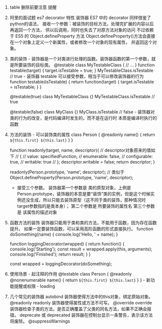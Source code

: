 1. table 删除前要注意 提醒
2. 阿里的面试题   es7 decorator 特性 
装饰器
  ES7 中的 decorator 同样借鉴了python的语法，
  接收一个参数：被装饰的目标方法，处理完扩展的内容以后再返回一个方法，
  供以后调用，同时也失去了对原方法对象的访问
  不过依赖于 ES5 的 Object.defineProperty 方法 
  Object.defineProperty()方法会直接在一个对象上定义一个新属性，或者修改一个对象的现有属性， 
  并返回这个对象。
  1. 类的装饰
    - 装饰器是一个对类进行处理的函数。装饰器函数的第一个参数，就是所要装饰的目标类。
        @testable
        class MyTestableClass {
        // ...
        }
        function testable(target) {
        target.isTestable = true;
        }
        MyTestableClass.isTestable // true
    - 装饰器 testable 可以接受参数，相当于可以修改装饰器的行为
        function testable(isTestable) {
        return function(target) {
            target.isTestable = isTestable;
        }
        }

        @testable(true)
        class MyTestableClass {}
        MyTestableClass.isTestable // true

        @testable(false)
        class MyClass {}
        MyClass.isTestable // false
    - 装饰器对类的行为的改变，是代码编译时发生的，而不是在运行时
      本质是编译时执行的函数
  2. 方法的装饰
    - 可以装饰类的属性
        class Person {
            @readonly
            name() { return `${this.first} ${this.last}` }
        }

        function readonly(target, name, descriptor){
        // descriptor对象原来的值如下
        // {
        //   value: specifiedFunction,
        //   enumerable: false,
        //   configurable: true,
        //   writable: true
        // };
        descriptor.writable = false;
        return descriptor;
        }

        readonly(Person.prototype, 'name', descriptor);
        // 类似于
        Object.defineProperty(Person.prototype, 'name', descriptor);
        
        - 接受三个参数。
            装饰器第一个参数是 类的原型对象，上例是 Person.prototype，装饰器的本意是要“装饰”类的实例，但是这个时候实例还没生成，所以只能去装饰原型（这不同于类的装饰，那种情况时target参数指的是类本身）；
            第二个参数是 所要装饰的属性名
            第三个参数是 该属性的描述对象
  3. 函数方法的装饰
        装饰器只能用于类和类的方法，不能用于函数，因为存在函数提升。
        如果一定要装饰函数，可以采用高阶函数的形式直接执行。
        function doSomething(name) {
        console.log('Hello, ' + name);
        }

        function loggingDecorator(wrapped) {
        return function() {
            console.log('Starting');
            const result = wrapped.apply(this, arguments);
            console.log('Finished');
            return result;
        }
        }

        const wrapped = loggingDecorator(doSomething);
  4. 使用场景
    - 起注释的作用
        @testable
        class Person {
        @readonly
        @nonenumerable
        name() { return `${this.first} ${this.last}` }
        }
    - 新功能提醒或权限
    - loading
  5. 几个常见的装饰器
        autobind 装饰器使得方法中的this对象，绑定原始对象。
        @readonly
        readonly 装饰器使得属性或方法不可写。
        @override
        override 装饰器检查子类的方法，是否正确覆盖了父类的同名方法，如果不正确会报错。
        deprecate 或 deprecated 装饰器在控制台显示一条警告，表示该方法将废除。
        @suppressWarnings